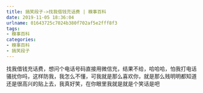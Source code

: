 ```yaml
---
title: 搞笑段子->找我借钱充话费 | 糗事百科
date: 2019-11-05 18:36:04
urlname: 01643725c7024b380f702af5e2fff8f3
tags: 
- 糗事百科
categories:
- 糗事百科
- 搞笑段子
---
```

找我借钱充话费，想问个电话号码直接用微信充，结果不给，哈哈哈，怕我打电话骚扰你吗，这样防我，我怎么不懂，可我就是那么喜欢你，就是那么贱明明都知道还是很高兴的贴上去，我真好笑，在你眼里我就是就是个笑话是吧


